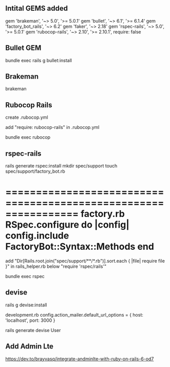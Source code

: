Intital GEMS added
--------------------------------

  gem 'brakeman', '~> 5.0', '>= 5.0.1'
  gem 'bullet', '~> 6.1', '>= 6.1.4'
  gem 'factory_bot_rails', '~> 6.2'
  gem 'faker', '~> 2.18'
  gem 'rspec-rails', '~> 5.0', '>= 5.0.1'
  gem 'rubocop-rails', '~> 2.10', '>= 2.10.1', require: false


Bullet GEM
---------------------------------

bundle exec rails g bullet:install

Brakeman
----------------------------------------------------------------
brakeman

Rubocop Rails
----------------------------------------------------------------

create .rubocop.yml

add "require: rubocop-rails" in .rubocop.yml

bundle exec rubocop


rspec-rails
----------------------------------------------------------------

rails generate rspec:install
mkdir spec/support
touch spec/support/factory_bot.rb


================================================================
factory.rb
RSpec.configure do |config|
  config.include FactoryBot::Syntax::Methods
end
================================================================

add "Dir[Rails.root.join("spec/support/**/*.rb")].sort.each { |file| require file }" in rails_helper.rb below
"require 'rspec/rails'"

bundle exec rspec



devise
---------------------------------

rails g devise:install

development.rb
config.action_mailer.default_url_options = { host: 'localhost', port: 3000 }

rails generate devise User


Add Admin Lte
--------------------------------

https://dev.to/brayvasq/integrate-andminlte-with-ruby-on-rails-6-od7